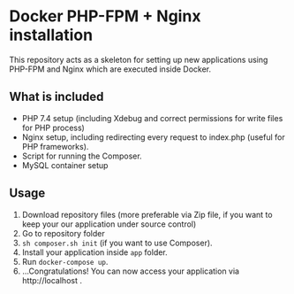 # Docker PHP-FPM + Nginx installation

This repository acts as a skeleton for setting up new applications using PHP-FPM and Nginx which are executed inside Docker.

## What is included
* PHP 7.4 setup (including Xdebug and correct permissions for write files for PHP process)
* Nginx setup, including redirecting every request to index.php (useful for PHP frameworks).
* Script for running the Composer.  
* MySQL container setup

## Usage

1. Download repository files (more preferable via Zip file, if you want to keep your our application under source control)
2. Go to repository folder
3. `sh composer.sh init` (if you want to use Composer).
4. Install your application inside `app` folder.
5. Run `docker-compose up`.
5. ...Congratulations! You can now access your application via http://localhost .
